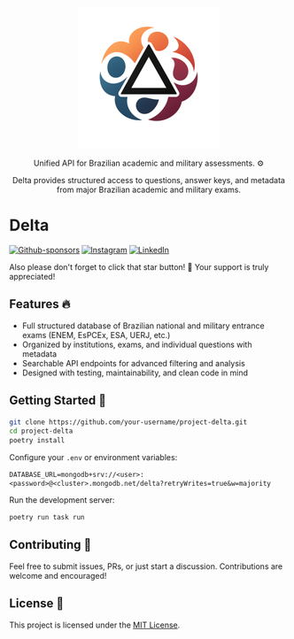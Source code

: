 <div align="center">
  <img width="256" src="public/logo.png">
  <p>Unified API for Brazilian academic and military assessments. ⚙️</p>
  <p>Delta provides structured access to questions, answer keys, and metadata from major Brazilian academic and military exams.</p>
</div>

# Delta


[![Github-sponsors](https://img.shields.io/badge/sponsor-30363D?style=for-the-badge\&logo=GitHub-Sponsors\&logoColor=#EA4AAA)](https://github.com/sponsors/DaniDMoura)  [![Instagram](https://img.shields.io/badge/Instagram-30363D?style=for-the-badge&logo=instagram&logoColor=white)](https://www.instagram.com/danilosmoura_) [![LinkedIn](https://img.shields.io/badge/LinkedIn-30363D?style=for-the-badge&logo=linkedin&logoColor=white)](https://www.linkedin.com/in/danilosantos-moura)





Also please don't forget to click that star button! 🌟
Your support is truly appreciated!

## Features 🔥

* Full structured database of Brazilian national and military entrance exams (ENEM, EsPCEx, ESA, UERJ, etc.)
* Organized by institutions, exams, and individual questions with metadata
* Searchable API endpoints for advanced filtering and analysis
* Designed with testing, maintainability, and clean code in mind


## Getting Started 🚀

```bash
git clone https://github.com/your-username/project-delta.git
cd project-delta
poetry install
```

Configure your `.env` or environment variables:

```env
DATABASE_URL=mongodb+srv://<user>:<password>@<cluster>.mongodb.net/delta?retryWrites=true&w=majority
```

Run the development server:

```bash
poetry run task run
```

## Contributing 🤝

Feel free to submit issues, PRs, or just start a discussion. Contributions are welcome and encouraged!

## License 📜

This project is licensed under the [MIT License](LICENSE).
